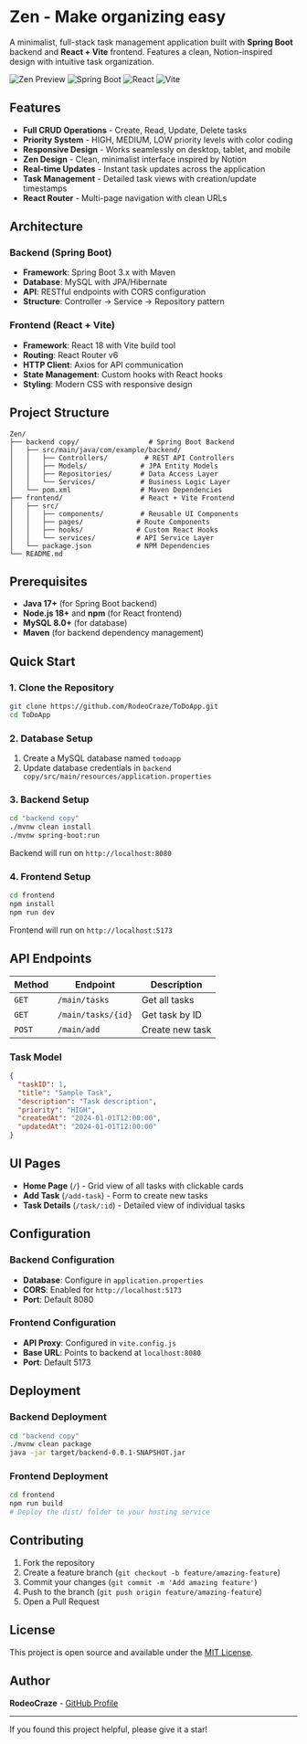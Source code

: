 # Zen - Make organizing easy

A minimalist, full-stack task management application built with **Spring Boot** backend and **React + Vite** frontend. Features a clean, Notion-inspired design with intuitive task organization.

![Zen Preview](https://img.shields.io/badge/Status-Active-green) ![Spring Boot](https://img.shields.io/badge/Spring%20Boot-3.x-brightgreen) ![React](https://img.shields.io/badge/React-18.x-blue) ![Vite](https://img.shields.io/badge/Vite-Latest-purple)

## Features

- **Full CRUD Operations** - Create, Read, Update, Delete tasks
- **Priority System** - HIGH, MEDIUM, LOW priority levels with color coding
- **Responsive Design** - Works seamlessly on desktop, tablet, and mobile
- **Zen Design** - Clean, minimalist interface inspired by Notion
- **Real-time Updates** - Instant task updates across the application
- **Task Management** - Detailed task views with creation/update timestamps
- **React Router** - Multi-page navigation with clean URLs

## Architecture

### Backend (Spring Boot)
- **Framework**: Spring Boot 3.x with Maven
- **Database**: MySQL with JPA/Hibernate
- **API**: RESTful endpoints with CORS configuration
- **Structure**: Controller → Service → Repository pattern

### Frontend (React + Vite)
- **Framework**: React 18 with Vite build tool
- **Routing**: React Router v6
- **HTTP Client**: Axios for API communication
- **State Management**: Custom hooks with React hooks
- **Styling**: Modern CSS with responsive design

## Project Structure

```
Zen/
├── backend copy/                 # Spring Boot Backend
│   ├── src/main/java/com/example/backend/
│   │   ├── Controllers/         # REST API Controllers
│   │   ├── Models/             # JPA Entity Models
│   │   ├── Repositories/       # Data Access Layer
│   │   └── Services/           # Business Logic Layer
│   └── pom.xml                 # Maven Dependencies
├── frontend/                   # React + Vite Frontend
│   ├── src/
│   │   ├── components/         # Reusable UI Components
│   │   ├── pages/             # Route Components
│   │   ├── hooks/             # Custom React Hooks
│   │   └── services/          # API Service Layer
│   └── package.json           # NPM Dependencies
└── README.md
```

## Prerequisites

- **Java 17+** (for Spring Boot backend)
- **Node.js 18+** and **npm** (for React frontend)
- **MySQL 8.0+** (for database)
- **Maven** (for backend dependency management)

## Quick Start

### 1. Clone the Repository
```bash
git clone https://github.com/RodeoCraze/ToDoApp.git
cd ToDoApp
```

### 2. Database Setup
1. Create a MySQL database named `todoapp`
2. Update database credentials in `backend copy/src/main/resources/application.properties`

### 3. Backend Setup
```bash
cd "backend copy"
./mvnw clean install
./mvnw spring-boot:run
```
Backend will run on `http://localhost:8080`

### 4. Frontend Setup
```bash
cd frontend
npm install
npm run dev
```
Frontend will run on `http://localhost:5173`

## API Endpoints

| Method | Endpoint | Description |
|--------|----------|-------------|
| `GET` | `/main/tasks` | Get all tasks |
| `GET` | `/main/tasks/{id}` | Get task by ID |
| `POST` | `/main/add` | Create new task |

### Task Model
```json
{
  "taskID": 1,
  "title": "Sample Task",
  "description": "Task description",
  "priority": "HIGH",
  "createdAt": "2024-01-01T12:00:00",
  "updatedAt": "2024-01-01T12:00:00"
}
```

## UI Pages

- **Home Page** (`/`) - Grid view of all tasks with clickable cards
- **Add Task** (`/add-task`) - Form to create new tasks
- **Task Details** (`/task/:id`) - Detailed view of individual tasks

## Configuration

### Backend Configuration
- **Database**: Configure in `application.properties`
- **CORS**: Enabled for `http://localhost:5173`
- **Port**: Default 8080

### Frontend Configuration
- **API Proxy**: Configured in `vite.config.js`
- **Base URL**: Points to backend at `localhost:8080`
- **Port**: Default 5173

## Deployment

### Backend Deployment
```bash
cd "backend copy"
./mvnw clean package
java -jar target/backend-0.0.1-SNAPSHOT.jar
```

### Frontend Deployment
```bash
cd frontend
npm run build
# Deploy the dist/ folder to your hosting service
```

## Contributing

1. Fork the repository
2. Create a feature branch (`git checkout -b feature/amazing-feature`)
3. Commit your changes (`git commit -m 'Add amazing feature'`)
4. Push to the branch (`git push origin feature/amazing-feature`)
5. Open a Pull Request

## License

This project is open source and available under the [MIT License](LICENSE).

## Author

**RodeoCraze** - [GitHub Profile](https://github.com/RodeoCraze)

---

If you found this project helpful, please give it a star! 